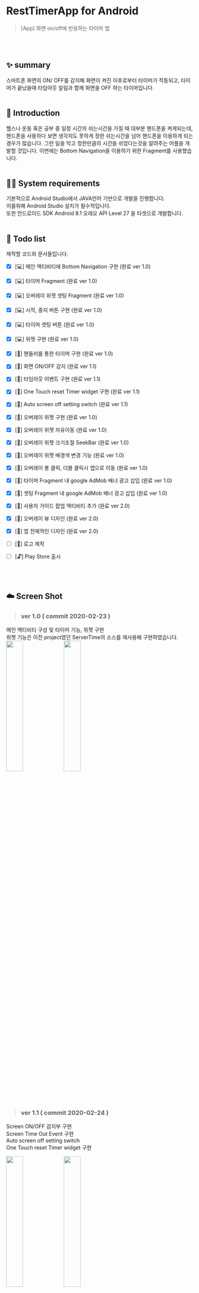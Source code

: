 # RestTimerApp for Android
> [App] 화면 on/off에 반응하는 타이머 앱

  <br/><br/>
## ✨ summary
스마트폰 화면의 ON/ OFF를 감지해 화면이 켜진 이후로부터 타이머가 작동되고, 타이머가 끝났을때 타임아웃 알림과 함께 화면을 OFF 하는 타이머입니다.
  <br/><br/>
## 📖 Introduction  
헬스나 운동 혹은 공부 중 일정 시간의 쉬는시간을 가질 때 대부분 핸드폰을 켜게되는데, 핸드폰을 사용하다 보면 생각치도 못하게 정한 쉬는시간을 넘어 핸드폰을 이용하게 되는 경우가 많습니다. 그런 일을 막고 정한만큼의 시간을 쉬었다는것을 알려주는 어플을 개발할 것입니다. 이번에는 Bottom Navigation을 이용하기 위한 Fragment를 사용했습니다.
  <br/><br/>
## 👨‍💻 System requirements
기본적으로 Android Studio에서 JAVA언어 기반으로 개발을 진행합니다.  
이를위해 Android Studio 설치가 필수적입니다.  
또한 안드로이드 SDK Android 8.1 오레오 API Level 27 을 타겟으로 개발합니다.
  <br/><br/>
## 📝 Todo list
제작할 코드와 문서들입니다.

- [x] [💻] 메인 액티비티에 Bottom Navigation 구현 (완료 ver 1.0)
- [x] [💻] 타이머 Fragment (완료 ver 1.0)
- [x] [💻] 오버레이 위젯 셋팅 Fragment (완료 ver 1.0)
- [x] [💻] 시작, 중지 버튼 구현 (완료 ver 1.0)
- [x] [💻] 타이머 셋팅 버튼 (완료 ver 1.0)
- [x] [💻] 위젯 구현 (완료 ver 1.0)
- [x] [📗] 핸들러를 통한 타이머 구현 (완료 ver 1.0)
- [x] [📗] 화면 ON/OFF 감지 (완료 ver 1.1)
- [x] [📗] 타임아웃 이벤트 구현 (완료 ver 1.1)
- [x] [📗] One Touch reset Timer widget 구현 (완료 ver 1.1)
- [x] [📗] Auto screen off setting switch (완료 ver 1.1)
- [x] [🔨] 오버레이 위젯 구현 (완료 ver 1.0)
- [x] [🔨] 오버레이 위젯 자유이동 (완료 ver 1.0)
- [x] [🔨] 오버레이 위젯 크기조절 SeekBar (완료 ver 1.0)
- [x] [🔨] 오버레이 위젯 배경색 변경 기능 (완료 ver 1.0)
- [X] [🔨] 오버레이 롱 클릭, 더블 클릭시 앱으로 이동 (완료 ver 1.0)
- [X] [🔨] 타이머 Fragment 내 google AdMob 배너 광고 삽입 (완료 ver 1.0)
- [X] [🔨] 셋팅 Fragment 내 google AdMob 배너 광고 삽입 (완료 ver 1.0)
- [X] [🔨] 사용자 가이드 팝업 액티비티 추가 (완료 ver 2.0)
- [X] [🔨] 오버레이 뷰 디자인 (완료 ver 2.0)
- [X] [🔨] 앱 전체적인 디자인 (완료 ver 2.0)
- [ ] [🔨] 로고 제작 
- [ ] [🔓] Play Store 출시 

  <br/> <br/>
  
## ☁️ Screen Shot
  
> ### ver 1.0 ( commit 2020-02-23 )  
메인 액티비티 구성 및 타이머 기능, 위젯 구현<br/>
위젯 기능은 이전 project였던 ServerTime의 소스를 재사용해 구현하였습니다.<br/>
<img src="https://user-images.githubusercontent.com/56837413/75100771-b178b000-5615-11ea-9112-388b28832395.jpg" width="30%"></img> 
<img src="https://user-images.githubusercontent.com/56837413/75100770-b0478300-5615-11ea-85c5-709c942a9f41.jpg" width="30%"></img>
  
  <br/>
  <br/>
  <br/>

> ### ver 1.1 ( commit 2020-02-24 )  
Screen ON/OFF 감지부 구현 <br/>
Screen Time Out Event 구현 <br/>
Auto screen off setting switch <br/>
One Touch reset Timer widget 구현 <br/>

<img src="https://user-images.githubusercontent.com/56837413/75116841-a1151380-56af-11ea-968d-695efb3528e0.gif" width="30%"></img>
 <img src="https://user-images.githubusercontent.com/56837413/75116844-a3776d80-56af-11ea-85b0-2cda415d6f71.gif" width="30%"></img> 
  
  <br/>
  <br/>
  <br/>

> ### ver 2.0 ( commit 2020-02-24 )  
사용 가이드 추가<br/>
메인 뷰 디자인<br/>
오버레이 위젯 디자인<br/>

<img src="https://user-images.githubusercontent.com/56837413/75151184-652e8c80-5749-11ea-930d-56b2d8f1fb18.jpg" width="30%"></img>
<img src="https://user-images.githubusercontent.com/56837413/75151186-665fb980-5749-11ea-956e-69697d85a269.jpg" width="30%"></img> 
  
  <br/>
  <br/>
  <br/>
  
 > ### ver 2.1 ( commit 2020-02-25 )  
로고 아이콘 추가   "Icon made by Freepik from www.flaticon.com" <br/>
출시를 위한 앱 설정 변경 <br/>
코드 정리 <br/>

<img src="https://user-images.githubusercontent.com/56837413/75168054-a171e500-5769-11ea-8d45-5946247db359.png" width="30%"></img>
  
  <br/>
  <br/>
  <br/>
  
  
  

